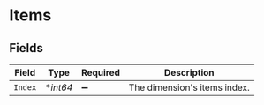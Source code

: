 # Items


## Fields

| Field                        | Type                         | Required                     | Description                  |
| ---------------------------- | ---------------------------- | ---------------------------- | ---------------------------- |
| `Index`                      | **int64*                     | :heavy_minus_sign:           | The dimension's items index. |